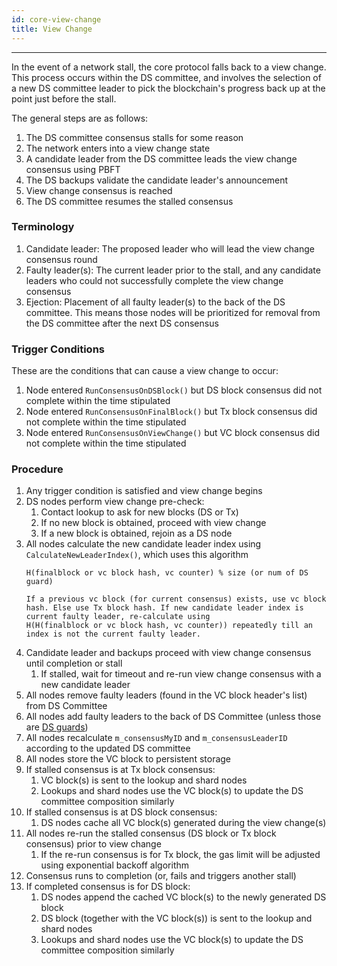 ```yaml
---
id: core-view-change
title: View Change
---
```


---
In the event of a network stall, the core protocol falls back to a view change. This process occurs within the DS committee, and involves the selection of a new DS committee leader to pick the blockchain's progress back up at the point just before the stall.

The general steps are as follows:

1. The DS committee consensus stalls for some reason
1. The network enters into a view change state
1. A candidate leader from the DS committee leads the view change consensus using PBFT
1. The DS backups validate the candidate leader's announcement
1. View change consensus is reached
1. The DS committee resumes the stalled consensus

### Terminology

1. Candidate leader: The proposed leader who will lead the view change consensus round
1. Faulty leader(s): The current leader prior to the stall, and any candidate leaders who could not successfully complete the view change consensus
1. Ejection: Placement of all faulty leader(s) to the back of the DS committee. This means those nodes will be prioritized for removal from the DS committee after the next DS consensus

### Trigger Conditions

These are the conditions that can cause a view change to occur:

1. Node entered `RunConsensusOnDSBlock()` but DS block consensus did not complete within the time stipulated
1. Node entered `RunConsensusOnFinalBlock()` but Tx block consensus did not complete within the time stipulated
1. Node entered `RunConsensusOnViewChange()` but VC block consensus did not complete within the time stipulated

### Procedure

1. Any trigger condition is satisfied and view change begins
1. DS nodes perform view change pre-check:
   1. Contact lookup to ask for new blocks (DS or Tx)
   1. If no new block is obtained, proceed with view change
   1. If a new block is obtained, rejoin as a DS node
1. All nodes calculate the new candidate leader index using `CalculateNewLeaderIndex()`, which uses this algorithm
    ```text
    H(finalblock or vc block hash, vc counter) % size (or num of DS guard)

    If a previous vc block (for current consensus) exists, use vc block hash. Else use Tx block hash. If new candidate leader index is current faulty leader, re-calculate using
    H(H(finalblock or vc block hash, vc counter)) repeatedly till an index is not the current faulty leader.
    ```
1. Candidate leader and backups proceed with view change consensus until completion or stall
   1. If stalled, wait for timeout and re-run view change consensus with a new candidate leader
1. All nodes remove faulty leaders (found in the VC block header's list) from DS Committee
1. All nodes add faulty leaders to the back of DS Committee (unless those are [DS guards](core-guard-mode.md))
1. All nodes recalculate `m_consensusMyID` and `m_consensusLeaderID` according to the updated DS committee
1. All nodes store the VC block to persistent storage
1. If stalled consensus is at Tx block consensus:
   1. VC block(s) is sent to the lookup and shard nodes
   1. Lookups and shard nodes use the VC block(s) to update the DS committee composition similarly
1. If stalled consensus is at DS block consensus:
   1. DS nodes cache all VC block(s) generated during the view change(s)
1. All nodes re-run the stalled consensus (DS block or Tx block consensus) prior to view change
   1. If the re-run consensus is for Tx block, the gas limit will be adjusted using exponential backoff algorithm
1. Consensus runs to completion (or, fails and triggers another stall)
1. If completed consensus is for DS block:
   1. DS nodes append the cached VC block(s) to the newly generated DS block
   1. DS block (together with the VC block(s)) is sent to the lookup and shard nodes
   1. Lookups and shard nodes use the VC block(s) to update the DS committee composition similarly